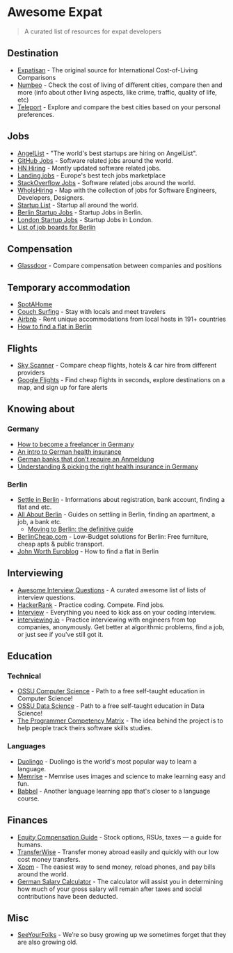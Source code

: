 # Awesome Expat
> A curated list of resources for expat developers

## Destination

* [Expatisan](https://www.expatistan.com/cost-of-living) - The original source for International Cost-of-Living Comparisons
* [Numbeo](http://www.numbeo.com) - Check the cost of living of different cities, compare then and more (info about other living aspects, like crime, traffic, quality of life, etc)
* [Teleport](https://teleport.org) - Explore and compare the best cities based on your personal preferences.

## Jobs

* [AngelList](https://angel.co/jobs) - "The world's best startups are hiring on AngelList".
* [GitHub Jobs](https://jobs.github.com/) - Software related jobs around the world.
* [HN Hiring](http://hnhiring.me) - Montly updated software related jobs.
* [Landing.jobs](https://landing.jobs) - Europe&#39;s best tech jobs marketplace
* [StackOverflow Jobs](http://stackoverflow.com/jobs) - Software related jobs around the world.
* [WhoIsHiring](https://whoishiring.io) - Map with the collection of jobs for Software Engineers, Developers, Designers.
* [Startup List](http://startups-list.com) - Startup all around the world.
* [Berlin Startup Jobs](http://berlinstartupjobs.com/) - Startup Jobs in Berlin.
* [London Startup Jobs](http://londonstartupjobs.co.uk/) - Startup Jobs in London.
* [List of job boards for Berlin](http://allaboutberlin.com/guides/find-a-job-in-berlin)

## Compensation

* [Glassdoor](https://www.glassdoor.com/index.htm) - Compare compensation between companies and positions

## Temporary accommodation

* [SpotAHome](https://www.spotahome.com/)
* [Couch Surfing](https://www.couchsurfing.com/) - Stay with locals and meet travelers
* [Airbnb](https://www.airbnb.com/) - Rent unique accommodations from local hosts in 191+ countries
* [How to find a flat in Berlin](https://allaboutberlin.com/guides/find-a-flat-in-berlin)

## Flights

* [Sky Scanner](https://www.skyscanner.net/) - Compare cheap flights, hotels & car hire from different providers
* [Google Flights](https://www.google.com/flights/) - Find cheap flights in seconds, explore destinations on a map, and sign up for fare alerts

## Knowing about

### Germany

* [How to become a freelancer in Germany](https://allaboutberlin.com/guides/become-a-freelancer-in-germany)
* [An intro to German health insurance](https://allaboutberlin.com/guides/german-health-insurance)
* [German banks that don't require an Anmeldung](https://allaboutberlin.com/guides/german-banks-no-address)
* [Understanding & picking the right health insurance in Germany](https://www.settle-in-berlin.com/health-insurance-germany/)

### Berlin
  * [Settle in Berlin](https://www.settle-in-berlin.com) - Informations about registration, bank account, finding a flat and etc.
  * [All About Berlin](http://allaboutberlin.com/) - Guides on settling in Berlin, finding an apartment, a job, a bank etc.
      * [Moving to Berlin: the definitive guide](https://allaboutberlin.com/guides/moving-to-berlin)
  * [BerlinCheap.com](https://berlincheap.com/guide/) - Low-Budget solutions for Berlin: Free furniture, cheap apts & public transport.
  * [John Worth Euroblog](https://jonworth.eu/how-to-find-a-flat-in-berlin/) - How to find a flat in Berlin

## Interviewing

* [Awesome Interview Questions](https://github.com/MaximAbramchuck/awesome-interview-questions) - A curated awesome list of lists of interview questions.
* [HackerRank](https://www.hackerrank.com) - Practice coding. Compete. Find jobs.
* [Interview](https://github.com/andreis/interview) - Everything you need to kick ass on your coding interview.
* [interviewing.io](http://interviewing.io) - Practice interviewing with engineers from top companies, anonymously. Get better at algorithmic problems, find a job, or just see if you've still got it.

## Education

### Technical
* [OSSU Computer Science](https://ossu.firebaseapp.com/) - Path to a free self-taught education in Computer Science!
* [OSSU Data Science](https://github.com/open-source-society/data-science) - Path to a free self-taught education in Data Science!
* [The Programmer Competency Matrix](http://competency-checklist.appspot.com/) - The idea behind the project is to help people track theirs software skills studies.

### Languages

* [Duolingo](https://www.duolingo.com) - Duolingo is the world's most popular way to learn a language.
* [Memrise](https://www.memrise.com) - Memrise uses images and science to make learning easy and fun.
* [Babbel](http://babbel.com) - Another language learning app that's closer to a language course.

## Finances

* [Equity Compensation Guide](https://github.com/jlevy/og-equity-compensation) - Stock options, RSUs, taxes — a guide for humans.
* [TransferWise](https://transferwise.com/) - Transfer money abroad easily and quickly with our low cost money transfers.
* [Xoom](https://www.xoom.com/) - The easiest way to send money, reload phones, and pay bills around the world.
* [German Salary Calculator](https://lohntastik.de/gns/gross-net-salary-calculator) - The calculator will assist you in determining how much of your gross salary will remain after taxes and social contributions have been deducted.
## Misc

* [SeeYourFolks](http://seeyourfolks.com) - We’re so busy growing up we sometimes forget that they are also growing old.
